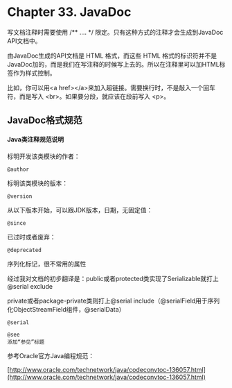 # Chapter 33. JavaDoc

写文档注释时需要使用 /\*\* .... \*/ 限定。只有这种方式的注释才会生成到JavaDoc API文档中。

由JavaDoc生成的API文档是 HTML 格式，而这些 HTML 格式的标识符并不是 JavaDoc加的，而是我们在写注释的时候写上去的。所以在注释里可以加HTML标签作为样式控制。

比如，你可以用&lt;a href&gt;&lt;/a&gt;来加入超链接。需要换行时，不是敲入一个回车符，而是写入 &lt;br&gt;。如果要分段，就应该在段前写入 &lt;p&gt;。

## JavaDoc格式规范

#### Java类注释规范说明

标明开发该类模块的作者：

```
@author
```

标明该类模块的版本：

```
@version
```

从以下版本开始，可以跟JDK版本，日期，无固定值：

```
@since
```

已过时或者废弃：

```
@deprecated
```

序列化标记，很不常用的属性

经过我对文档的初步翻译是：public或者protected类实现了Serializable就打上@serial exclude

private或者package-private类则打上@serial include（@serialField用于序列化ObjectStreamField组件，@serialData）

```
@serial

```

```
@see
添加“参见”标题
```

参考Oracle官方Java编程规范：

[http://www.oracle.com/technetwork/java/codeconvtoc-136057.html](http://www.oracle.com/technetwork/java/codeconvtoc-136057.html)

